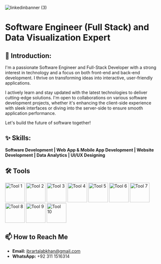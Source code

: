 ![linkedinbanner (3)](https://github.com/user-attachments/assets/c12ba9d3-d129-4f06-8d30-74d6047846a6)
# Software Engineer (Full Stack) and Data Visualization Expert

## 👋 Introduction:

I'm a passionate Software Engineer and Full-Stack Developer with a strong interest in technology and a focus on both front-end and back-end development. I thrive on transforming ideas into interactive, user-friendly applications.

I actively learn and stay updated with the latest technologies to deliver cutting-edge solutions. I'm open to collaborations on various software development projects, whether it's enhancing the client-side experience with sleek interfaces or diving into the server-side to ensure smooth application performance.

Let's build the future of software together!

## ✨ Skills:

**Software Development | Web App & Mobile App Development | Website Development | Data Analytics | UI/UX Designing**

## 🛠️ Tools

<img src="https://github.com/user-attachments/assets/c82dbafb-396c-4c76-ac6d-3030350a7fd9" alt="Tool 1" width="64" height="64">
<img src="https://github.com/user-attachments/assets/bd038a4f-1073-42d8-96ae-27ad6ccac8f8" alt="Tool 2" width="64" height="64">
<img src="https://github.com/user-attachments/assets/4c27a57e-5268-4882-ae19-6b89a163be05" alt="Tool 3" width="64" height="64">
<img src="https://github.com/user-attachments/assets/5c6e614c-4f1e-45a9-9e1f-328bdb15aa51" alt="Tool 4" width="64" height="64">
<img src="https://github.com/user-attachments/assets/221fc4b9-7546-4234-bdb5-e2c4f6915737" alt="Tool 5" width="64" height="64">
<img src="https://github.com/user-attachments/assets/469f5da5-8d2a-4db9-965a-f8fecccbcf54" alt="Tool 6" width="64" height="64">
<img src="https://github.com/user-attachments/assets/01764e0d-95c0-41e5-92a6-4ec71a3d5aa3" alt="Tool 7" width="64" height="64">
<img src="https://github.com/user-attachments/assets/a6230362-d0ca-410b-9701-02893be5e97a" alt="Tool 8" width="64" height="64">
<img src="https://github.com/user-attachments/assets/591711f1-8f27-4dde-b552-4fca31098322" alt="Tool 9" width="64" height="64">
<img src="https://github.com/user-attachments/assets/0fd7513d-e89b-41be-b9a7-7c5ba4c5ce33" alt="Tool 10" width="64" height="64">


## 📫 How to Reach Me

- **Email:** [ibrartalabkhan@gmail.com](mailto:ibrartalabkhan@gmail.com)
- **WhatsApp:** +92 311 1516314

<!---
ibrartalab/ibrartalab is a ✨ special ✨ repository because its `README.md` (this file) appears on your GitHub profile.
You can click the Preview link to take a look at your changes.
--->
